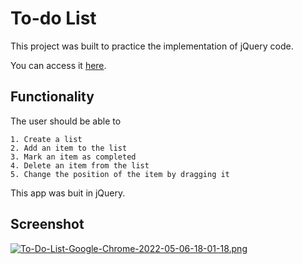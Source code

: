 
# To-do List

This project was built to practice the implementation of jQuery code.

You can access it [here](https://maiaralopes.github.io/to-do-list/).


## Functionality
The user should be able to

    1. Create a list
    2. Add an item to the list
    3. Mark an item as completed
    4. Delete an item from the list
    5. Change the position of the item by dragging it


This app was buit in jQuery.

## Screenshot
[![To-Do-List-Google-Chrome-2022-05-06-18-01-18.png](https://i.postimg.cc/Dwc2C8HF/To-Do-List-Google-Chrome-2022-05-06-18-01-18.png)](https://postimg.cc/hXfWvPK3)
